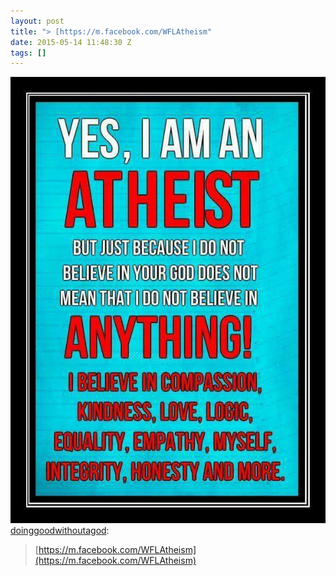 ```yaml
---
layout: post
title: "> [https://m.facebook.com/WFLAtheism"
date: 2015-05-14 11:48:30 Z
tags: []
---
```

![](/media/2015/05/118939171894.jpg)
[doinggoodwithoutagod](http://doinggoodwithoutagod.tumblr.com/post/118936897358/https-m-facebook-com-wflatheism):

> [https://m.facebook.com/WFLAtheism](https://m.facebook.com/WFLAtheism)
